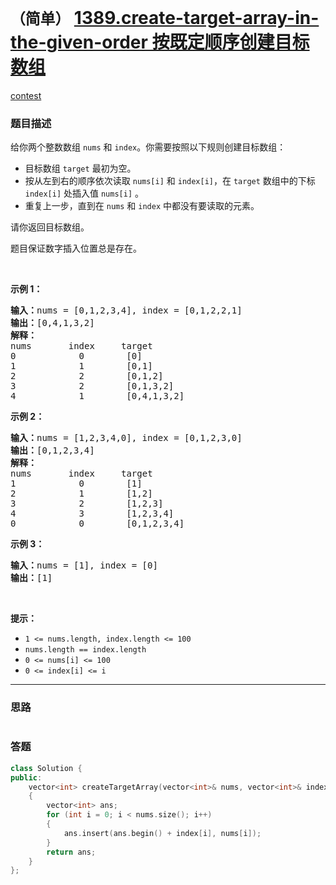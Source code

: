 # `（简单）` [1389.create-target-array-in-the-given-order 按既定顺序创建目标数组](https://leetcode-cn.com/problems/create-target-array-in-the-given-order/)

[contest](https://leetcode-cn.com/contest/weekly-contest-181/problems/create-target-array-in-the-given-order/)

### 题目描述
<p>给你两个整数数组 <code>nums</code> 和 <code>index</code>。你需要按照以下规则创建目标数组：</p>

<ul>
	<li>目标数组 <code>target</code> 最初为空。</li>
	<li>按从左到右的顺序依次读取 <code>nums[i]</code> 和 <code>index[i]</code>，在 <code>target</code> 数组中的下标 <code>index[i]</code> 处插入值 <code>nums[i]</code> 。</li>
	<li>重复上一步，直到在 <code>nums</code> 和 <code>index</code> 中都没有要读取的元素。</li>
</ul>

<p>请你返回目标数组。</p>

<p>题目保证数字插入位置总是存在。</p>

<p>&nbsp;</p>

<p><strong>示例 1：</strong></p>

<pre><strong>输入：</strong>nums = [0,1,2,3,4], index = [0,1,2,2,1]
<strong>输出：</strong>[0,4,1,3,2]
<strong>解释：</strong>
nums       index     target
0            0        [0]
1            1        [0,1]
2            2        [0,1,2]
3            2        [0,1,3,2]
4            1        [0,4,1,3,2]
</pre>

<p><strong>示例 2：</strong></p>

<pre><strong>输入：</strong>nums = [1,2,3,4,0], index = [0,1,2,3,0]
<strong>输出：</strong>[0,1,2,3,4]
<strong>解释：</strong>
nums       index     target
1            0        [1]
2            1        [1,2]
3            2        [1,2,3]
4            3        [1,2,3,4]
0            0        [0,1,2,3,4]
</pre>

<p><strong>示例 3：</strong></p>

<pre><strong>输入：</strong>nums = [1], index = [0]
<strong>输出：</strong>[1]
</pre>

<p>&nbsp;</p>

<p><strong>提示：</strong></p>

<ul>
	<li><code>1 &lt;= nums.length, index.length &lt;= 100</code></li>
	<li><code>nums.length == index.length</code></li>
	<li><code>0 &lt;= nums[i] &lt;= 100</code></li>
	<li><code>0 &lt;= index[i] &lt;= i</code></li>
</ul>

            

---
### 思路
```
```



### 答题
``` C++
class Solution {
public:
    vector<int> createTargetArray(vector<int>& nums, vector<int>& index)
    {
        vector<int> ans;
        for (int i = 0; i < nums.size(); i++)
        {
            ans.insert(ans.begin() + index[i], nums[i]);
        }
        return ans;
    }
};
```




